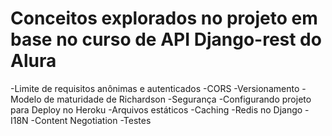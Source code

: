 <h1>Conceitos explorados no projeto em base no curso de API Django-rest do Alura</h1>
-Limite de requisitos anônimas e autenticados
-CORS
-Versionamento
-Modelo de maturidade de Richardson
-Segurança
-Configurando projeto para Deploy no Heroku
-Arquivos estáticos
-Caching
-Redis no Django
-I18N
-Content Negotiation
-Testes
